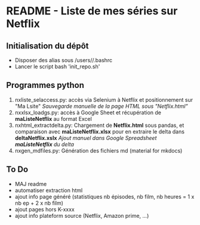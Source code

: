 # README - Liste de mes séries sur Netflix

## Initialisation du dépôt

- Disposer des alias sous /users/<user>/.bashrc
- Lancer le script bash 'init_repo.sh'

## Programmes python

1. nxliste_selaccess.py: accès via Selenium à Netflix et positionnement sur "Ma Lsite"
_Sauvegarde manuelle de la page HTML sous "Netflix.html"_
2. nxxlsx_loadgs.py: accès à Google Sheet et récupération de **maListeNetflix** au format Excel
3. nxhtml_extractdelta.py: Chargement de **Netflix.html** sous pandas, et comparaison avec **maListeNetflix.xlsx** pour en extraire le delta dans **deltaNetflix.xslx**
_Ajout manuel dans Google Spreadsheet **maListeNetflix** du delta_
4. nxgen_mdfiles.py: Génération des fichiers md (material for mkdocs)

## To Do

- MAJ readme
- automatiser extraction html
- ajout info page généré (statistiques nb épisodes, nb film, nb heures = 1 x nb ep + 2 x nb film)
- ajout pages hors K-xxxx
- ajout info plateform source (Netflix, Amazon prime, ...)
